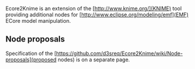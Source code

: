 Ecore2Knime is an extension of the [http://www.knime.org/](KNIME) tool providing additional nodes for [http://www.eclipse.org/modeling/emf](EMF) ECore model manipulation.

## Node proposals
Specification of the [https://github.com/d3sreq/Ecore2Knime/wiki/Node-proposals](proposed nodes) is on a separate page.
